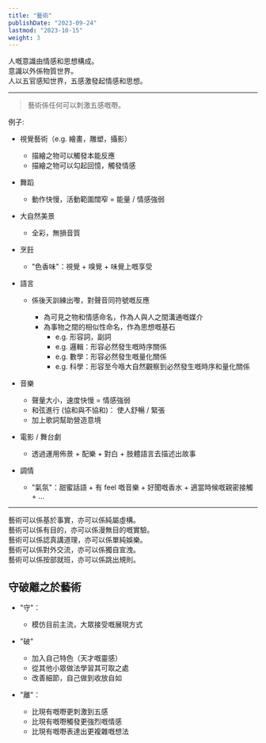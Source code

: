 ```yaml
---
title: "藝術"
publishDate: "2023-09-24"
lastmod: "2023-10-15"
weight: 3
---
```


人嘅意識由情感和思想構成。<br/>
意識以外係物質世界。<br/>
人以五官感知世界，五感激發起情感和思想。<br/>

---

> 藝術係任何可以刺激五感嘅嘢。

例子:

- 視覺藝術（e.g. 繪畫，雕塑，攝影）

  - 描繪之物可以觸發本能反應
  - 描繪之物可以勾起回憶，觸發情感

- 舞蹈

  - 動作快慢，活動範圍闊窄 = 能量 / 情感強弱

- 大自然美景

  - 全彩，無損音質

- 烹飪

  - "色香味"：視覺 + 嗅覺 + 味覺上嘅享受

- 語言

  - 係後天訓練出嚟，對聲音同符號嘅反應

    - 為可見之物和情感命名，作為人與人之間溝通嘅媒介
    - 為事物之間的相似性命名，作為思想嘅基石
      - e.g. 形容詞，副詞
      - e.g. 邏輯：形容必然發生嘅時序關係
      - e.g. 數學：形容必然發生嘅量化關係
      - e.g. 科學：形容至今喺大自然觀察到必然發生嘅時序和量化關係

- 音樂

  - 聲量大小，速度快慢 = 情感強弱
  - 和弦進行 (協和與不協和)： 使人舒暢 / 緊張
  - 加上歌詞幫助營造意境

- 電影 / 舞台劇

  - 透過運用佈景 + 配樂 + 對白 + 肢體語言去描述出故事

- 調情

  - "氣氛"：甜蜜話語 + 有 feel 嘅音樂 + 好聞嘅香水 + 適當時候嘅親密接觸 + ...

---

藝術可以係基於事實，亦可以係純屬虛構。<br/>
藝術可以係有目的，亦可以係漫無目的嘅實驗。<br/>
藝術可以係認真講道理，亦可以係單純娛樂。<br/>
藝術可以係對外交流，亦可以係獨自宣洩。<br/>
藝術可以係按部就班，亦可以係跳出規則。<br/>

## 守破離之於藝術

- "守"：

  - 模仿目前主流，大眾接受嘅展現方式

- "破"

  - 加入自己特色（天才嘅靈感）
  - 從其他小眾做法學習其可取之處
  - 改善細節，自己做到收放自如

- "離"：

  - 比現有嘅嘢更刺激到五感
  - 比現有嘅嘢觸發更強烈嘅情感
  - 比現有嘅嘢表達出更複雜嘅想法
